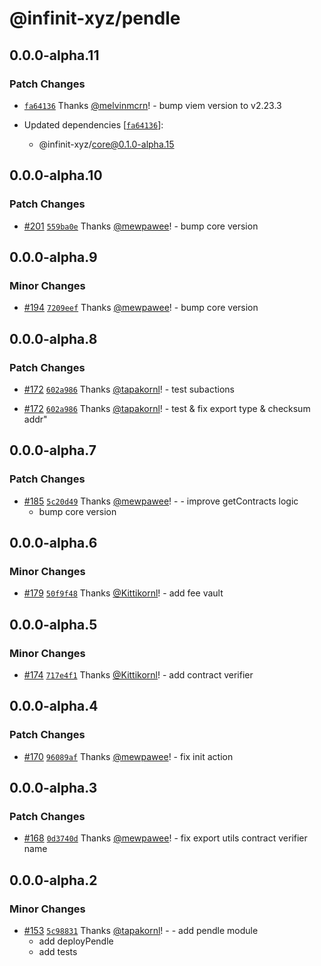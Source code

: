 # @infinit-xyz/pendle

## 0.0.0-alpha.11

### Patch Changes

- [`fa64136`](https://github.com/infinit-xyz/infinit-library/commit/fa641366c0b5ebdfe927feb67c7b2435cde113fa) Thanks
  [@melvinmcrn](https://github.com/melvinmcrn)! - bump viem version to v2.23.3

- Updated dependencies [[`fa64136`](https://github.com/infinit-xyz/infinit-library/commit/fa641366c0b5ebdfe927feb67c7b2435cde113fa)]:
  - @infinit-xyz/core@0.1.0-alpha.15

## 0.0.0-alpha.10

### Patch Changes

- [#201](https://github.com/infinit-xyz/infinit-library/pull/201)
  [`559ba0e`](https://github.com/infinit-xyz/infinit-library/commit/559ba0ea0001b852cc08a81000c5b05a90e675eb) Thanks
  [@mewpawee](https://github.com/mewpawee)! - bump core version

## 0.0.0-alpha.9

### Minor Changes

- [#194](https://github.com/infinit-xyz/infinit-library/pull/194)
  [`7209eef`](https://github.com/infinit-xyz/infinit-library/commit/7209eef908d3c796b089730c35bad5264369db46) Thanks
  [@mewpawee](https://github.com/mewpawee)! - bump core version

## 0.0.0-alpha.8

### Patch Changes

- [#172](https://github.com/infinit-xyz/infinit-library/pull/172)
  [`602a986`](https://github.com/infinit-xyz/infinit-library/commit/602a98699ef9864070ad289268fac6ca1247c6bb) Thanks
  [@tapakornl](https://github.com/tapakornl)! - test subactions

- [#172](https://github.com/infinit-xyz/infinit-library/pull/172)
  [`602a986`](https://github.com/infinit-xyz/infinit-library/commit/602a98699ef9864070ad289268fac6ca1247c6bb) Thanks
  [@tapakornl](https://github.com/tapakornl)! - test & fix export type & checksum addr"

## 0.0.0-alpha.7

### Patch Changes

- [#185](https://github.com/infinit-xyz/infinit-library/pull/185)
  [`5c20d49`](https://github.com/infinit-xyz/infinit-library/commit/5c20d49774293c2db19190a7bcf61474eb7f55f5) Thanks
  [@mewpawee](https://github.com/mewpawee)! - - improve getContracts logic
  - bump core version

## 0.0.0-alpha.6

### Minor Changes

- [#179](https://github.com/infinit-xyz/infinit-library/pull/179)
  [`50f9f48`](https://github.com/infinit-xyz/infinit-library/commit/50f9f48e4df4bd26482ef268707e50abe7fd6e48) Thanks
  [@Kittikornl](https://github.com/Kittikornl)! - add fee vault

## 0.0.0-alpha.5

### Minor Changes

- [#174](https://github.com/infinit-xyz/infinit-library/pull/174)
  [`717e4f1`](https://github.com/infinit-xyz/infinit-library/commit/717e4f1c28c8197cdab703db459cb7b9b37cb86f) Thanks
  [@Kittikornl](https://github.com/Kittikornl)! - add contract verifier

## 0.0.0-alpha.4

### Patch Changes

- [#170](https://github.com/infinit-xyz/infinit-library/pull/170)
  [`96089af`](https://github.com/infinit-xyz/infinit-library/commit/96089afb26d7d58fd30e07741a079fde57404e9d) Thanks
  [@mewpawee](https://github.com/mewpawee)! - fix init action

## 0.0.0-alpha.3

### Patch Changes

- [#168](https://github.com/infinit-xyz/infinit-library/pull/168)
  [`0d3740d`](https://github.com/infinit-xyz/infinit-library/commit/0d3740d3dd882f9ab35cffea3cdee2e042740326) Thanks
  [@mewpawee](https://github.com/mewpawee)! - fix export utils contract verifier name

## 0.0.0-alpha.2

### Minor Changes

- [#153](https://github.com/infinit-xyz/infinit-library/pull/153)
  [`5c98831`](https://github.com/infinit-xyz/infinit-library/commit/5c988318bddf7a6a0332fd49e9283aecfd6f6e16) Thanks
  [@tapakornl](https://github.com/tapakornl)! - - add pendle module
  - add deployPendle
  - add tests
